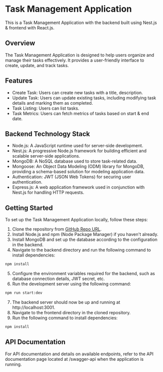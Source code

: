 # Task Management Application

This is a Task Management Application with the backend built using Nest.js & frontend with React.js.

## Overview

The Task Management Application is designed to help users organize and manage their tasks effectively. It provides a user-friendly interface to create, update, and track tasks.

## Features

- Create Task: Users can create new tasks with a title, description.
- Update Task: Users can update existing tasks, including modifying task details and marking them as completed.
- Task Listing: Users can list tasks.
- Task Metrics: Users can fetch metrics of tasks based on start & end date.

## Backend Technology Stack

- Node.js: A JavaScript runtime used for server-side development.
- Nest.js: A progressive Node.js framework for building efficient and scalable server-side applications.
- MongoDB: A NoSQL database used to store task-related data.
- Mongoose: An Object Data Modeling (ODM) library for MongoDB, providing a schema-based solution for modeling application data.
- Authentication: JWT (JSON Web Tokens) for securing user authentication.
- Express.js: A web application framework used in conjunction with Nest.js for handling HTTP requests.

## Getting Started

To set up the Task Management Application locally, follow these steps:

1. Clone the repository from [GitHub Repo URL](https://github.com/MrNagarOO7/task-matrics-project.git).
2. Install Node.js and npm (Node Package Manager) if you haven't already.
3. Install MongoDB and set up the database according to the configuration in the backend.
4. Navigate to the backend directory and run the following command to install dependencies:

```bash
npm install
```

5. Configure the environment variables required for the backend, such as database connection details, JWT secret, etc.
6. Run the development server using the following command:

```bash
npm run start:dev
```

7. The backend server should now be up and running at http://localhost:3001.
8. Navigate to the frontend directory in the cloned repository.
9. Run the following command to install dependencies:

```bash
npm install
```

## API Documentation

For API documentation and details on available endpoints, refer to the API documentation page located at /swagger-api when the application is running.

